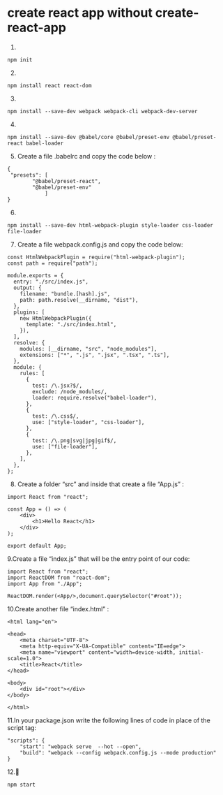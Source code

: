 # create react app without create-react-app

1.
```
npm init
```
 
2.
 ```
 npm install react react-dom
 ```
 
3.
 ```
 npm install --save-dev webpack webpack-cli webpack-dev-server
 ```
 
4.
 ``` 
 npm install --save-dev @babel/core @babel/preset-env @babel/preset-react babel-loader
 ```
 
5. Create a file .babelrc and copy the code below : 
```
{
 "presets": [
        "@babel/preset-react",
        "@babel/preset-env"
            ]
}
 ```
 
6.
```
npm install --save-dev html-webpack-plugin style-loader css-loader file-loader
```

7. Create a file webpack.config.js and copy the code below:
```
const HtmlWebpackPlugin = require("html-webpack-plugin");
const path = require("path");

module.exports = {
  entry: "./src/index.js",
  output: {
    filename: "bundle.[hash].js",
    path: path.resolve(__dirname, "dist"),
  },
  plugins: [
    new HtmlWebpackPlugin({
      template: "./src/index.html",
    }),
  ],
  resolve: {
    modules: [__dirname, "src", "node_modules"],
    extensions: ["*", ".js", ".jsx", ".tsx", ".ts"],
  },
  module: {
    rules: [
      {
        test: /\.jsx?$/,
        exclude: /node_modules/,
        loader: require.resolve("babel-loader"),
      },
      {
        test: /\.css$/,
        use: ["style-loader", "css-loader"],
      },
      {
        test: /\.png|svg|jpg|gif$/,
        use: ["file-loader"],
      },
    ],
  },
};
```

8. Create a folder “src” and inside that create a file “App.js” :
```
import React from "react";

const App = () => (
    <div>
        <h1>Hello React</h1>
    </div>
);

export default App;
```

9.Create a file “index.js” that will be the entry point of our code:
```
import React from "react";
import ReactDOM from "react-dom";
import App from "./App";

ReactDOM.render(<App/>,document.querySelector("#root"));
```

10.Create another file “index.html” :
```
<html lang="en">

<head>
    <meta charset="UTF-8">
    <meta http-equiv="X-UA-Compatible" content="IE=edge">
    <meta name="viewport" content="width=device-width, initial-scale=1.0">
    <title>React</title>
</head>

<body>
    <div id="root"></div>
</body>

</html>
```

11.In your package.json write the following lines of code in place of the script tag:
```
"scripts": {
    "start": "webpack serve  --hot --open",
    "build": "webpack --config webpack.config.js --mode production"
}
```

12.:tada:
```
npm start
```
